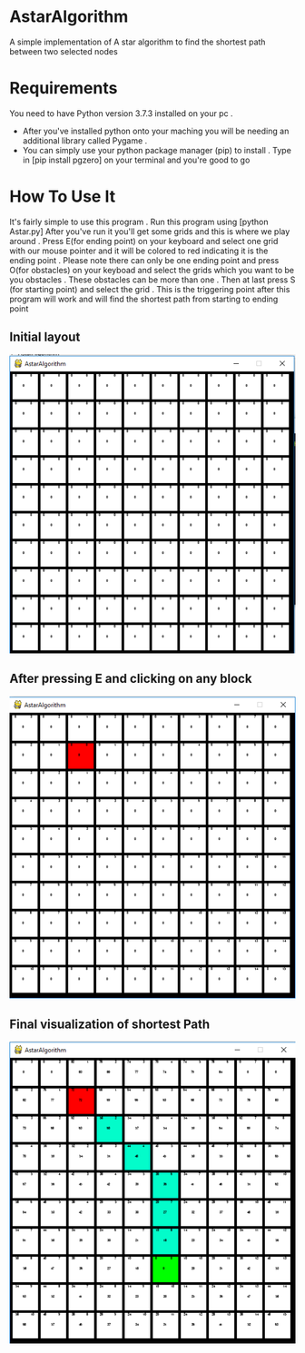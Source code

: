 # AstarAlgorithm
A simple implementation of A star algorithm to find the shortest path between two selected nodes

# Requirements
You need to have Python version 3.7.3 installed on your pc . 
- After you've installed python onto your maching you will be needing an additional library called Pygame .
- You can simply use your python package manager (pip) to install . Type in [pip install pgzero] on your terminal and you're good to go

# How To Use It 
It's fairly simple to use this program . Run this program using [python Astar.py]
After you've run it you'll get some grids and this is where we play around . Press E(for ending point) on your keyboard and select one grid with our mouse pointer and it will be colored to red indicating it is the ending point . Please note there can only be one ending point and press O(for obstacles) on your keyboad and select the grids which you want to be you obstacles . These obstacles can be more than one . Then at last press S (for starting point) and select the grid . This is the triggering point after this program will work and will find the shortest path from starting to ending point 

## Initial layout
![Initial](/img/Img1.png)

## After pressing E and clicking on any block
![second](/img/img2.png)

## Final visualization of shortest Path
![third](/img/img3.png)
